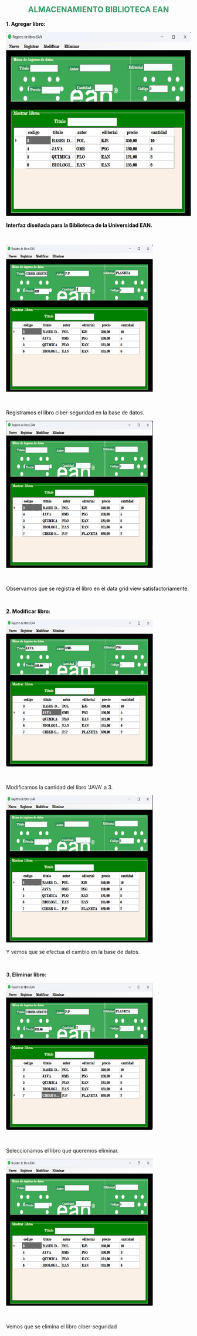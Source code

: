 <h2 style="text-align: center;"><span style="color: #339966;"><strong>ALMACENAMIENTO BIBLIOTECA EAN</strong></span></h2>
<p><span style="color: #000000;"><strong>1. Agregar libro:</strong></span></p>
<p><span style="color: #000000;"><strong><img src="ImagenesREADME/InterfazPrincipal.png" alt="Interfaz Principal" width="600" height="500" /></strong></span></p>
<p><span style="color: #000000;"><strong>Interfaz dise&ntilde;ada para la Biblioteca de la Universidad EAN.</strong></span></p>
<p>&nbsp;</p>
<p><span style="color: #000000;"><strong><img src="ImagenesREADME/Inputs registro.png" alt="Inputs para el registro del libro" width="400" height="400" /></strong></span></p>
<p>&nbsp;</p>
<p><span style="color: #000000;">Registramos el libro ciber-seguridad en la base de datos.</span></p>
<p><span style="color: #000000;"><strong><img src="ImagenesREADME/RegistroLibro.png" alt="Registro libro" width="400" height="400" /></strong></span></p>
<p>&nbsp;</p>
<p><span style="color: #000000;">Observamos que se registra el libro en el data grid view satisfactoriamente.</span></p>
<p>&nbsp;</p>
<p><span style="color: #000000;"><strong>2. Modificar libro:</strong></span></p>
<p><span style="color: #000000;"><strong><img src="ImagenesREADME/Input cambio.png" alt="Inputs para modificar el libro" width="400" height="400" /></strong></span></p>
<p>&nbsp;</p>
<p>Modificamos la cantidad del libro 'JAVA' a 3.</p>
<p><img src="ImagenesREADME/LibroModificado.png" alt="Libro modificado" width="400" height="400" /></p>
<p>Y vemos que se efectua el cambio en la base de datos.</p>
<p>&nbsp;</p>
<p><strong>3. Eliminar libro:</strong></p>
<p><strong><img src="ImagenesREADME/Eliminar.png" alt="Selecci&oacute;n del libro a eliminar" width="400" height="400" /></strong></p>
<p>&nbsp;</p>
<p>Seleccionamos el libro que queremos eliminar.</p>
<p><img src="ImagenesREADME/LibroEliminado.png" alt="Libro Eliminado"  width="400" height="400"/></p>
<p>&nbsp;</p>
<p>Vemos que se elimina el libro ciber-seguridad</p>
